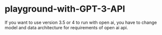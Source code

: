 # playground-with-GPT-3-API

If you want to use version 3.5 or 4 to run with open ai, you have to change model and data architecture for requirements of open ai api.
